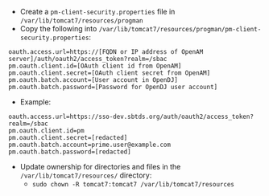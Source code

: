 * Create a `pm-client-security.properties` file in `/var/lib/tomcat7/resources/progman`
* Copy the following into `/var/lib/tomcat7/resources/progman/pm-client-security.properties`:

<div class="highlighter-rouge">
<pre class="highlight">
<code>oauth.access.url=https://[<span class="placeholder">FQDN or IP address of OpenAM server</span>]/auth/oauth2/access_token?realm=/sbac
pm.oauth.client.id=[<span class="placeholder">OAuth client id from OpenAM</span>]
pm.oauth.client.secret=[<span class="placeholder">OAuth client secret from OpenAM</span>]
pm.oauth.batch.account=[<span class="placeholder">User account in OpenDJ</span>]
pm.oauth.batch.password=[<span class="placeholder">Password for OpenDJ user account</span>]</code>
</pre>
</div>

* Example:

~~~~
oauth.access.url=https://sso-dev.sbtds.org/auth/oauth2/access_token?realm=/sbac
pm.oauth.client.id=pm
pm.oauth.client.secret=[redacted]
pm.oauth.batch.account=prime.user@example.com
pm.oauth.batch.password=[redacted]
~~~~

* Update ownership for directories and files in the `/var/lib/tomcat7/resources/` directory:
  * `sudo chown -R tomcat7:tomcat7 /var/lib/tomcat7/resources`